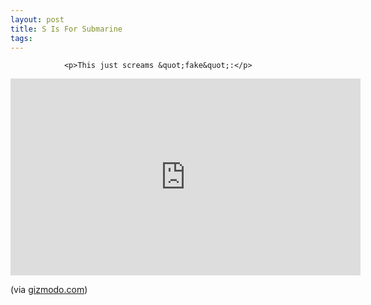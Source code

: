 ```yaml
---
layout: post
title: S Is For Submarine
tags:
---
```



                <p>This just screams &quot;fake&quot;:</p>
<iframe width="560" height="315" src="https://www.youtube.com/embed/_qbWjaW25mQ&amp;feature=player_embedded" frameborder="0" allowfullscreen></iframe>
<p>(via <a href="http://gizmodo.com/5302655/does-the-s-in-iphone-3gs-stand-for-submarine">gizmodo.com</a>)</p>
